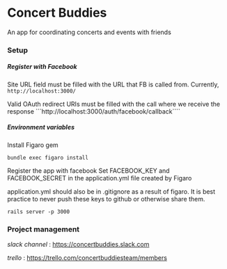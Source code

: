 # Concert Buddies

An app for coordinating concerts and events with friends

### Setup

##### Register with Facebook

Site URL field must be filled with the URL that FB is called from.  Currently,
```http://localhost:3000/```

Valid OAuth redirect URIs must be filled with the call where we receive the response
```http://localhost:3000/auth/facebook/callback````

##### Environment variables

Install Figaro gem
```
bundle exec figaro install
```

Register the app with facebook
Set FACEBOOK_KEY and FACEBOOK_SECRET in the application.yml file created by Figaro

application.yml should also be in .gitignore as a result of figaro.  It is best practice to never push these keys to github or otherwise share them.


```
rails server -p 3000
```

### Project management

*slack channel* : https://concertbuddies.slack.com

*trello* : https://trello.com/concertbuddiesteam/members

